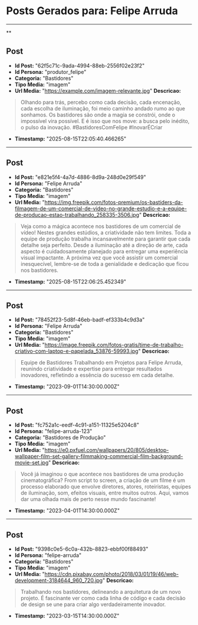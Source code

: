 # Posts Gerados para: Felipe Arruda

---

**
## Post
- **Id Post:** "62f5c71c-9ada-4994-88eb-2556f02e23f2"
- **Id Persona:** "produtor_felipe"
- **Categoria:** "Bastidores"
- **Tipo Media:** "imagem"
- **Url Media:** "https://example.com/imagem-relevante.jpg"
**Descricao:**
> Olhando para trás, percebo como cada decisão, cada encenação, cada escolha de iluminação, foi meio caminho andado rumo ao que sonhamos. Os bastidores são onde a magia se constrói, onde o impossível vira possível. E é isso que nos move: a busca pelo inédito, o pulso da inovação. #BastidoresComFelipe #InovarÉCriar
- **Timestamp:** "2025-08-15T22:05:40.466265"

---

## Post
- **Id Post:** "e821e5f4-4a7d-4886-8d9a-248d0e29f549" 
- **Id Persona:** "Felipe Arruda"
- **Categoria:** "Bastidores"
- **Tipo Media:** "imagem"
- **Url Media:** "https://img.freepik.com/fotos-premium/os-bastiders-da-filmagem-de-um-comercial-de-video-no-grande-estudio-e-a-equipe-de-producao-estao-trabalhando_258335-3506.jpg"
**Descricao:**
> Veja como a mágica acontece nos bastidores de um comercial de vídeo! 
> Nestes grandes estúdios, a criatividade não tem limites. 
> Toda a equipe de produção trabalha incansavelmente para garantir que cada detalhe seja perfeito.
> Desde a iluminação até a direção de arte, cada aspecto é cuidadosamente planejado para entregar uma experiência visual impactante.
> A próxima vez que você assistir um comercial inesquecível, lembre-se de toda a genialidade e dedicação que ficou nos bastidores.
- **Timestamp:** "2025-08-15T22:06:25.452349"

---

## Post
- **Id Post:** "78452f23-5d8f-46eb-badf-ef333b4c9d3a"
- **Id Persona:** "Felipe Arruda"
- **Categoria:** "Bastidores"
- **Tipo Media:** "imagem"
- **Url Media:** "https://image.freepik.com/fotos-gratis/time-de-trabalho-criativo-com-laptop-e-papelada_53876-59993.jpg"
**Descricao:**
> Equipe de Bastidores Trabalhando em Projetos para Felipe Arruda, reunindo criatividade e expertise para entregar resultados inovadores, refletindo a essência do sucesso em cada detalhe.
- **Timestamp:** "2023-09-01T14:30:00.000Z"

---

## Post
- **Id Post:** "fc752a1c-eedf-4c91-a151-11325e5204c8"
- **Id Persona:** "felipe-arruda-123"
- **Categoria:** "Bastidores de Produção"
- **Tipo Media:** "imagem"
- **Url Media:** "https://e0.pxfuel.com/wallpapers/20/805/desktop-wallpaper-film-set-gallery-filmmaking-commercial-film-background-movie-set.jpg"
**Descricao:**
> Você já imaginou o que acontece nos bastidores de uma produção cinematográfica? 
> From script to screen, a criação de um filme é um processo elaborado que envolve 
> diretores, atores, roteiristas, equipes de iluminação, som, efeitos visuais, entre muitos outros. 
> Aqui, vamos dar uma olhada mais de perto nesse mundo fascinante!
- **Timestamp:** "2023-04-01T14:30:00.000Z"

---

## Post
- **Id Post:** "9398c0e5-6c0a-432b-8823-ebbf00f88493"
- **Id Persona:** "felipe-arruda"
- **Categoria:** "Bastidores"
- **Tipo Media:** "imagem"
- **Url Media:** "https://cdn.pixabay.com/photo/2018/03/01/19/46/web-development-3184644_960_720.jpg"
**Descricao:**
> Trabalhando nos bastidores, delineando a arquitetura de um novo projeto. 
> É fascinante ver como cada linha de código e cada decisão de design 
> se une para criar algo verdadeiramente inovador.
- **Timestamp:** "2023-03-15T14:30:00.000Z"